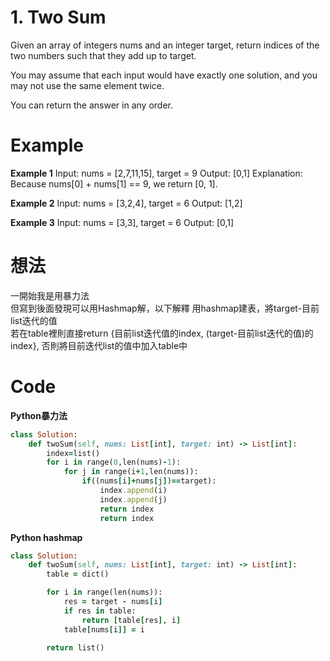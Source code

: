 # 1. Two Sum
Given an array of integers nums and an integer target, return indices of the two numbers such that they add up to target.

You may assume that each input would have exactly one solution, and you may not use the same element twice.

You can return the answer in any order.

 
# Example
**Example 1**
Input: nums = [2,7,11,15], target = 9
Output: [0,1]
Explanation: Because nums[0] + nums[1] == 9, we return [0, 1].

**Example 2**
Input: nums = [3,2,4], target = 6
Output: [1,2]

**Example 3**
Input: nums = [3,3], target = 6
Output: [0,1]

# 想法
一開始我是用暴力法  
但寫到後面發現可以用Hashmap解，以下解釋 
用hashmap建表，將target-目前list迭代的值  
若在table裡則直接return {目前list迭代值的index, (target-目前list迭代的值)的index}, 否則將目前迭代list的值中加入table中  

# Code
**Python暴力法**
```ruby
class Solution:
    def twoSum(self, nums: List[int], target: int) -> List[int]:
        index=list()
        for i in range(0,len(nums)-1):
            for j in range(i+1,len(nums)):
                if((nums[i]+nums[j])==target):
                    index.append(i)
                    index.append(j)
                    return index
					return index
```
**Python hashmap**
```ruby
class Solution:
    def twoSum(self, nums: List[int], target: int) -> List[int]:
        table = dict()

        for i in range(len(nums)):
            res = target - nums[i]
            if res in table:
                return [table[res], i]
            table[nums[i]] = i
        
        return list()
```

